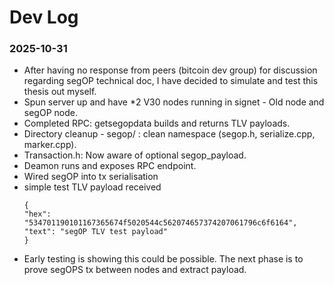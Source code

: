 # Dev Log
### 2025-10-31
- After having no response from peers (bitcoin dev group) for discussion regarding segOP technical doc, I have decided to simulate and test this thesis out myself.
- Spun server up and have *2 V30 nodes running in signet - Old node and segOP node.
- Completed RPC: getsegopdata builds and returns TLV payloads.
- Directory cleanup - segop/ : clean namespace (segop.h, serialize.cpp, marker.cpp).
- Transaction.h: Now aware of optional segop_payload.
- Deamon runs and exposes RPC endpoint.
- Wired segOP into tx serialisation
- simple test TLV payload received
  ```
  {
  "hex": "534701190101167365674f5020544c562074657374207061796c6f6164",
  "text": "segOP TLV test payload"
  }
  ```
 - Early testing is showing this could be possible. The next phase is to prove segOPS tx between nodes and extract payload.

